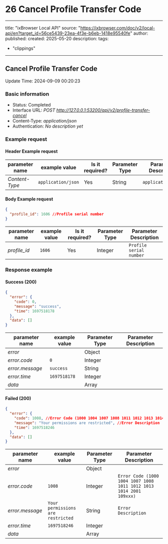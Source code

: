 # 26 Cancel Profile Transfer Code

---
title: "ixBrowser Local API"
source: "https://ixbrowser.com/doc/v2/local-api/en?target_id=56ce5439-23ea-4f3e-b6eb-1418e95540fe"
author:
published:
created: 2025-05-20
description:
tags:
  - "clippings"
---

## Cancel Profile Transfer Code

Update Time: 2024-09-09 00:20:23

### Basic information

- Status: Completed
- Interface URL: *POST* *http://127.0.0.1:53200/api/v2/profile-transfer-cancel*
- Content-Type: *application/json*
- Authentication: *No description yet*

### Example request

#### Header Example request

| parameter name | example value | Is it required? | Parameter Type | Parameter Description |
| --- | --- | --- | --- | --- |
| *Content-Type* | `application/json` | Yes | String | `application/json` |

#### Body Example request

```json
{
  "profile_id": 1606 //Profile serial number
}
```

| parameter name | example value | Is it required? | Parameter Type | Parameter Description |
| --- | --- | --- | --- | --- |
| *profile_id* | `1606` | Yes | Integer | `Profile serial number` |

### Response example

#### Success (200)

```json
{
  "error": {
    "code": 0,
    "message": "success",
    "time": 1697518178
  },
  "data": []
}
```

| parameter name | example value | Parameter Type | Parameter Description |
| --- | --- | --- | --- |
| *error* |  | Object |  |
| *error.code* | `0` | Integer |  |
| *error.message* | `success` | String |  |
| *error.time* | `1697518178` | Integer |  |
| *data* |  | Array |  |

#### Failed (200)

```json
{
  "error": {
    "code": 1008, //Error Code (1000 1004 1007 1008 1011 1012 1013 1014 2001 109xxx)
    "message": "Your permissions are restricted", //Error Description
    "time": 1697518246
  },
  "data": []
}
```

| parameter name | example value | Parameter Type | Parameter Description |
| --- | --- | --- | --- |
| *error* |  | Object |  |
| *error.code* | `1008` | Integer | `Error Code (1000 1004 1007 1008 1011 1012 1013 1014 2001 109xxx)` |
| *error.message* | `Your permissions are restricted` | String | `Error Description` |
| *error.time* | `1697518246` | Integer |  |
| *data* |  | Array |  |